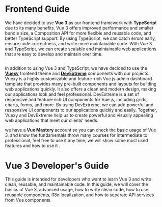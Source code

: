 
# Frontend Guide

We have decided to use **Vue 3** as our frontend framework with **TypeScript** due to its many benefits. Vue 3 offers improved performance and smaller bundle size, a Composition API for more flexible and reusable code, and better TypeScript support. By using TypeScript, we can catch errors early, ensure code correctness, and write more maintainable code. With Vue 3 and TypeScript, we can create scalable and maintainable web applications that are easy to develop and maintain over time.
##

In addition to using Vue 3 and TypeScript, we have decided to use the [**Vuexy**](https://demos.pixinvent.com/vuexy-vuejs-admin-template/demo-1/) frontend theme and [**DevExtreme**](https://js.devexpress.com/Overview/Vue/) components with our projects. Vuexy is a highly customizable and feature-rich Vue.js admin dashboard template that provides many pre-built components and layouts for building web applications quickly. It also offers a clean and modern design, making our applications look and feel professional. DevExtreme is a set of responsive and feature-rich UI components for Vue.js, including grids, charts, forms, and more. By using DevExtreme, we can add powerful and responsive UI components to our applications quickly and easily. Together, Vuexy and DevExtreme help us to create powerful and visually appealing web applications that meet our clients' needs.

we have a **Vue Mastery** account so you can check the basic usage of Vue 3, and know the fundamentals throw many courses for intermediate to professional, feel free to use it any time, we will show some most used features and how to use it .

# Vue 3 Developer's Guide
This guide is intended for developers who want to learn Vue 3 and write clean, reusable, and maintainable code. In this guide, we will cover the basics of Vue 3, advanced usage, how to write clean code, how to use reusable components, i18n localization, and how to separate API services from Vue components.

## <script setup>
**<script setup>** is a compile-time syntactic sugar for using Composition API inside Single-File Components (SFCs). It is the recommended syntax if you are using both SFCs and Composition API. It provides a number of advantages over the normal **<script>** syntax:

More succinct code with less boilerplate
Ability to declare props and emitted events using pure TypeScript
Better runtime performance (the template is compiled into a render function in the same scope, without an intermediate proxy)
Better IDE type-inference performance (less work for the language server to extract types from code)
## Composition API: Lifecycle Hooks :

### onMounted() 
Registers a callback to be called after the component has been mounted.
```
function onMounted(callback: () => void): void
```
- Example :
Accessing an element via template ref:
```vue
<script setup>
import { ref, onMounted } from 'vue'

const el = ref()

onMounted(() => {
  el.value // <div>
})
</script>

<template>
  <div ref="el"></div>
</template>
```
### onUpdated()
Registers a callback to be called after the component has updated its DOM tree due to a reactive state change.

A parent component's updated hook is called after that of its child components.

This hook is called after any DOM update of the component, which can be caused by different state changes. If you need to access the updated DOM after a specific state change, use nextTick() instead.

**This hook is not called during server-side rendering.**
```
WARNING

Do not mutate component state in the updated hook - this will likely lead to an infinite update loop!
```
- Example :
```vue
<script setup>
import { ref, onUpdated } from 'vue'

const count = ref(0)

onUpdated(() => {
  // text content should be the same as current `count.value`
  console.log(document.getElementById('count').textContent)
})
</script>

<template>
  <button id="count" @click="count++">{{ count }}</button>
</template>

```
other like ``onUnmounted()`` , ``onBeforeMount()``, ``onBeforeUpdate()``, ``onBeforeUnmount()``, ``onErrorCaptured()``, ``onActivated()`` ..etc in [Composition API: Lifecycle Hooks](https://vuejs.org/api/composition-api-lifecycle.html)
## Attribute Binding

The most basic form of data binding is text interpolation using the "Mustache" syntax (double curly braces):
``` html
<script setup>
// variable
const msg = 'Hello!'

// functions
function log() {
  console.log(msg)
}
</script>

<template>
  <button @click="log">{{ msg }}</button>
</template>
```
The mustache tag will be replaced with the value of the msg property from the corresponding component instance. It will also be updated whenever the msg property changes.

#### Mustaches cannot be used inside HTML attributes. Instead, use a v-bind directive:
```
<div :id="dynamicId"></div>
```

Attributes that start with : may look a bit different from normal HTML, but it is in fact a valid character for attribute names and all Vue-supported browsers can parse it correctly. In addition, they do not appear in the final rendered markup. The shorthand syntax is optional, but you will likely appreciate it when you learn more about its usage later.

#### Using JavaScript Expressions:
```vue
{{ number + 1 }}

{{ ok ? 'YES' : 'NO' }}

{{ message.split('').reverse().join('') }}

<div :id="`list-${id}`"></div>
```
## Directives:
Directives are special attributes with the v- prefix. Vue provides a number of built-in directives, including v-html and v-bind which we have introduced above.

Directive attribute values are expected to be single JavaScript expressions (with the exception of v-for, v-on and v-slot, which will be discussed in their respective sections later). A directive's job is to reactively apply updates to the DOM when the value of its expression changes. Take v-if as an example:
```
<p v-if="seen">Now you see me</p>
```
Here, the v-if directive would remove / insert the <p> element based on the truthiness of the value of the expression seen.


### Reactivity Fundamentals :
#### Declaring Reactive State
We can create a reactive object or array with the reactive() function:
```js 
import { reactive } from 'vue'

const state = reactive({ count: 0 })

```
Reactive objects are [JavaScript Proxies](https://developer.mozilla.org/en-US/docs/Web/JavaScript/Reference/Global_Objects/Proxy) and behave just like normal objects. The difference is that Vue is able to track the property access and mutations of a reactive object.

## ref() 
Takes an inner value and returns a reactive and mutable ref object, which has a single property .value that points to the inner value.

To use reactive state in a component's template, declare and return them from a component's setup() function:
```vue
<script setup>
import { ref } from 'vue'

const count = ref(0)
</script>

<template>
  <button @click="count++">{{ count }}</button>
</template>


```

### Using Components :
Values in the scope of <script setup> can also be used directly as custom component tag names:
```vue
<script setup>
import MyComponent from './MyComponent.vue'
</script>

<template>
  <MyComponent />
</template>
```

### Dynamic Components :

Since components are referenced as variables instead of registered under string keys, we should use dynamic **:is** binding when using dynamic components inside **<script setup>**:
```vue
<script setup>
import Foo from './Foo.vue'
import Bar from './Bar.vue'
</script>

<template>
  <component :is="Foo" />
  <component :is="someCondition ? Foo : Bar" />
</template>
```

### Namespaced Components :
You can use component tags with dots like <Foo.Bar> to refer to components nested under object properties. This is useful when you import multiple components from a single file:
```vue
<script setup>
import * as Form from './form-components'
</script>

<template>
  <Form.Input>
    <Form.Label>label</Form.Label>
  </Form.Input>
</template>
```
### defineProps() & defineEmits() :

To declare options like props and emits with full type inference support, we can use the defineProps and defineEmits APIs, which are automatically available inside <script setup>:
```ts
<script setup>
const props = defineProps<{
  foo: string
  bar?: number
}>()

const emit = defineEmits<{
  (e: 'change', id: number): void
  (e: 'update', value: string): void
}>()

</script>
```
- ``defineProps`` and defineEmits are compiler macros only usable inside ``<script setup>``. They do not need to be imported, and are compiled away when <script setup> is processed.

- ``defineProps`` accepts the same value as the props option, while defineEmits accepts the same value as the emits option.

- ``defineProps`` and defineEmits provide proper type inference based on the options passed.

- The options passed to ``defineProps`` and defineEmits will be hoisted out of setup into module scope. Therefore, the options cannot reference local variables declared in setup scope. Doing so will result in a compile error. However, it can reference imported bindings since they are in the module scope as well.

### Default props values when using type declaration:
One drawback of the type-only defineProps declaration is that it doesn't have a way to provide default values for the props. To resolve this problem, a withDefaults compiler macro is also provided:
```ts
export interface Props {
  msg?: string
  labels?: string[]
}

const props = withDefaults(defineProps<Props>(), {
  msg: 'hello',
  labels: () => ['one', 'two']
})
```
This will be compiled to equivalent runtime props ``default`` options. In addition, the ``withDefaults`` helper provides type checks for the default values, and ensures the returned ``props`` type has the optional flags removed for properties that do have default values declared.

### defineExpose() 

Components using ``<script setup>`` are closed **by default** - i.e. the public instance of the component, which is retrieved via template refs or $parent chains, will not expose any of the bindings declared inside <script setup>.

To explicitly expose properties in a <script setup> component, use the ``defineExpose`` compiler macro:
```vue
<script setup>
import { ref } from 'vue'

const a = 1
const b = ref(2)

defineExpose({
  a,
  b
})
</script>
```

### useSlots() & useAttrs() :

Usage of ``slots`` and ``attrs`` inside ``<script setup>`` should be relatively rare, since you can access them directly as ``$slots`` and ``$attrs`` in the template. In the rare case where you do need them, use the useSlots and useAttrs helpers respectively:

```
<script setup>
import { useSlots, useAttrs } from 'vue'

const slots = useSlots()
const attrs = useAttrs()
</script>
```
``useSlots`` and ``useAttrs`` are actual runtime functions that return the equivalent of ``setupContext.slots`` and ``setupContext.attrs``. They can be used in normal composition API functions as well.

### Top-level await :

Top-level await can be used inside <script setup>. The resulting code will be compiled as async setup():
```vue
<script setup>
onmounted(){
    const post = await fetch(`/api/post/1`).then((r) => r.json())
}
</script>
```
## Scoped CSS :

When a <style> tag has the scoped attribute, its CSS will apply to elements of the current component only. This is similar to the style encapsulation found in Shadow DOM. It comes with some caveats, but doesn't require any polyfills. It is achieved by using PostCSS to transform the following:
```
<style scoped>
.example {
  color: red;
}
</style>

<template>
  <div class="example">hi</div>
</template>
```
# Utility Types :

###  PropType<T> 
Used to annotate a prop with more advanced types when using runtime props declarations.
```vue
import type { PropType } from 'vue'

interface Book {
  title: string
  author: string
  year: number
}

export default {
  props: {
    book: {
      // provide more specific type to `Object`
      type: Object as PropType<Book>,
      required: true
    }
  }
}
```
## Watchers

### Basic Example :
Computed properties allow us to declaratively compute derived values. However, there are cases where we need to perform "side effects" in reaction to state changes - for example, mutating the DOM, or changing another piece of state based on the result of an async operation.

With Composition API, we can use the ``watch`` function to trigger a callback whenever a piece of reactive state changes:
```vue
<script setup>
import { ref, watch } from 'vue'

const question = ref('')
const answer = ref('Questions usually contain a question mark. ;-)')

// watch works directly on a ref
watch(question, async (newQuestion, oldQuestion) => {
  if (newQuestion.indexOf('?') > -1) {
    answer.value = 'Thinking...'
    try {
      const res = await fetch('https://yesno.wtf/api')
      answer.value = (await res.json()).answer
    } catch (error) {
      answer.value = 'Error! Could not reach the API. ' + error
    }
  }
})
</script>

<template>
  <p>
    Ask a yes/no question:
    <input v-model="question" />
  </p>
  <p>{{ answer }}</p>
</template>
```
## Template Refs

While Vue's declarative rendering model abstracts away most of the direct DOM operations for you, there may still be cases where we need direct access to the underlying DOM elements. To achieve this, we can use the special ref attribute:

```
<script setup>
import { ref, onMounted } from 'vue'

// declare a ref to hold the element reference
// the name must match template ref value
const input = ref(null)

onMounted(() => {
  input.value.focus()
})
</script>

<template>
  <input ref="input" />
</template>

```
ref is a special attribute, similar to the key attribute discussed in the v-for chapter. It allows us to obtain a direct reference to a specific DOM element or child component instance after it's mounted. This may be useful when you want to, for example, programmatically focus an input on component mount, or initialize a 3rd party library on an element.

## Components Basics

Components allow us to split the UI into independent and reusable pieces, and think about each piece in isolation. It's common for an app to be organized into a tree of nested components:
![Componentes](https://vuejs.org/assets/components.7fbb3771.png)

### Defining a Component
When using a build step, we typically define each Vue component in a dedicated file using the ``.vue`` extension - known as a [Single-File Component](https://vuejs.org/guide/scaling-up/sfc.html) (SFC for short):
```
<script setup>
import { ref } from 'vue'

const count = ref(0)
</script>

<template>
  <button @click="count++">You clicked me {{ count }} times.</button>
</template>
```
### Using a Component

To use a child component, we need to import it in the parent component. Assuming we placed our counter component inside a file called ButtonCounter.vue, the component will be exposed as the file's default export:
```
<script setup>
import ButtonCounter from './ButtonCounter.vue'
</script>

<template>
  <h1>Here is a child component!</h1>
  <ButtonCounter />
</template>
```

rest of document is [here](https://vuejs.org/guide/essentials/component-basics.html)

# Vue.JS Best Practices :

## 1-  Always Use Key ``V-for`` With ``: Key`` Inside:
- While we use the “``key``” attribute in the “``v-for``” directive section, it will always help the Vue app to be constant and the data can be manipulated whenever we want. It can also be used to identify the elements in a list that can be easily updated. An example of this “Keys” is the most used for HTML lists, animations, and Vue transitions.As an example, we can say without the use of the “``:key``”, DOM will not update the UI properly. It will get confused about which record to update when duplicate records exist in the list. So, if we want to update the last item from the list, the code will always update the first item if we don’t use the “``:key``”.

## 2-  Use Pascal Case for Components :

```
# Avoid
itemcomponent.vue || itemComponent.vue || Itemcomponenrt.vue
 
# Good Practice
ItemComponent.vue
```

## 3- Used Suitable Data Type Assign for Variable:
- Continuously use proper data types instead of “any” to minimize the casting time and other casting errors.
- Avoid any casting inside the loops.
- In a case of two data types assigned to the same property, implement type casting using both the types and using conditions.
Example :
```
// Wrong
const age: any = 0; [hard to identify response type at the places this variable used and also hard to track errors on assignments]
 
// Right
const age: number = 0; [easy to track and identify response type]
```
## 4- Data Property Initialization :

- It is recommended to initialize all the data properties that need to be reactive in advance in the data option.
- Vue.js constantly observes the change in data by recursively running through data parts.
- Use the Watch prop to get the latest values depending on another instead of creating multiple getters and setters. (Avoid the use of a watch inside the array of objects).
- Avoid memory leaks – remove custom events, instances, intervals when base components are destroyed.

## 5- Do Not Mix v-if and v-for :
- In Vue, You don’t use v-if on the same element as v-for. While Vue.js compiles the template, it checks all time v-if conditions. It is time-consuming. Instead, we can apply the V-if condition to the parent tag or template to achieve the same.
Let see one example,
```vue
<ul>
    <li v-if="itemList && itemList.length > 0">	  
	v-for="(item, index) in itemList" 
	:key="item.id"
	@click="deleteItem(index)">
	{ item }}
    </li>
</ul>
```
In the above code, we will be able to check if the condition resides in v-if all time while rendering the list or not.
```
<ul v-if="itemList && itemList.length > 0">
     <li v-if="itemList && itemList.length > 0" v-for="(item, index) in itemList" :key="item.id" @click="deleteItem(index)">
	    {{ item }}
    </li>
 </ul>
 ```
 **Here, v-if applied to ul tag, so the v-if condition will be checked only once before rendering v-for items**

 ## 6- Clean Code and Refactoring :

- Use a shared/separate file for the static functions/properties for re-usability. It will be helpful to keep a shared/static code at the same file in the entire solution.
- Use eslint or tslint analysis tools to maintain code quality.
- In Vue, you can reduce the line of code by narrowing down the UI into smaller components.
- Use keywords (Const/Let) provided by typescript smartly instead of the var keyword of javascript.

## 7- Define and Validate the Props :
Undoubtedly, the most crucial best practices to follow are for Vuejs. If you ask me what its significance is then the answer is there are many reasons for this. It essentially protects the future you from the current you. It’s easy to lose track of the exact format, type, and other conventions you used for a prop when working on a huge project.

If you’re part of a larger development team, then you must communicate well, so as to make sure they understand how to use your components. So, please just provide prop validations. You need to avoid challenges and meticulously track all your components to ascertain a prop’s formatting. Check out this example from the Vue documentation.

```vue
props: {
  status: {
    type: String,
    required: true,
    validator: function (value) {
      return [
        'syncing',
        'synced',
        'version-conflict',
        'error'
      ].indexOf(value) !== -1
    }
  }
}
```
## 8 -Components Declared and Used ONCE Should Have The Prefix “The”
These are components that are unique to your programme, such as a header, sidebar, or footer. For every component, there should only be one active instance.

```
TheHeader.vue
TheFooter.vue
TheSidebar.vue
ThePopup.vue
```

## 9 -Don’t Call a Method on Created AND Watch:
For no reason, if you call a method that is created and then monitored is a common mistake Vue developers make . The idea is that the watch hook should be called as soon as a component is initialised.

**BAD!**
```vue
created: () {
  this.handlePropertyChange()
},
methods: {
  handlePropertyChange() {
    // stuff happens
  }
},
watch () {
  property() {
    this.handlePropertyChange()
  }
}
```
Vue, on the other hand, offers a predefined in-built solution for this. It’s a feature of Vue viewers that we often overlook.

All we need to do now is reorganize our watcher and declare two properties:

handler (newVal, oldVal) – here is the actual observer method:
true – when our instance is created, our handler is called.
**GOOD!**
```vue
methods: {0
  handlePropertyChange() {
    // stuff happens
  }
},
watch () {
  property {
    immediate: true
    handler() {
      this.handlePropertyChange()
    }
  }
}
```

## 10- Multiple V-Condition :
Using numerous v-if conditions to render multiple elements from a Vue component’s render method is not recommended. Wrap the elements with <div > and the extra ones with <template >.
```
< template v-if=“true” >
 < p >Paragraph 1 < / p >
 < p >Paragraph 2 < / p >
 < p >Paragraph 3 < / p >
< / template >
```
## 11- Use of Third-party Packages :
The more you use third-party packages  in your project, there can be security issues rising as vulnerabilities in open-source libraries. This will instigate hackers to do more fraud. While selecting Vue.js components from the package to integrate with the application, the expert Vue.js developer needs to check if the library is open source or not as lack of transparency poses a security risk, security best practices is where the library is well-documented, recommended, meets specific requirements, and is actively supported by the author.

. 

. 

``//TODO``
